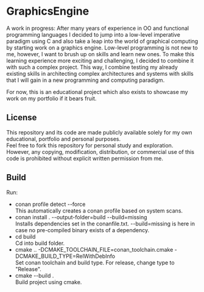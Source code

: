 # GraphicsEngine  
A work in progress: After many years of experience in OO and functional programming languages I decided to jump into a low-level imperative paradigm using C and also take a leap into the world of graphical computing by starting work on a graphics engine. Low-level programming is not new to me, however, I want to brush up on skills and learn new ones. To make this learning experience more exciting and challenging, I decided to combine it with such a complex project. This way, I combine testing my already existing skills in architecting complex architectures and systems with skills that I will gain in a new programming and computing paradigm.

For now, this is an educational project which also exists to showcase my work on my portfolio if it bears fruit.

## License
This repository and its code are made publicly available solely for my own educational, portfolio and personal purposes.  
Feel free to fork this repository for personal study and exploration.  
However, any copying, modification, distribution, or commercial use of this code is prohibited without explicit written permission from me.

## Build
Run:
* conan profile detect --force  
 This automatically creates a conan profile based on system scans.
* conan install . --output-folder=build --build=missing  
 Installs dependencies set in the conanfile.txt. --build=missing is here in case no pre-compiled binary exists of a dependency. 
* cd build  
 Cd into build folder.
* cmake .. -DCMAKE_TOOLCHAIN_FILE=conan_toolchain.cmake -DCMAKE_BUILD_TYPE=RelWithDebInfo  
 Set conan toolchain and build type. For release, change type to "Release".
* cmake --build .  
 Build project using cmake.